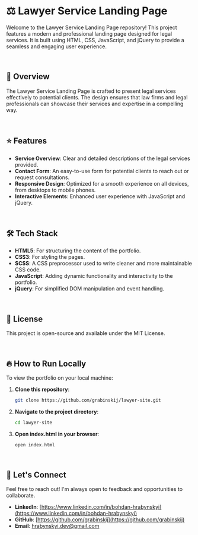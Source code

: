 # ⚖️ Lawyer Service Landing Page

Welcome to the Lawyer Service Landing Page repository! This project features a modern and professional landing page designed for legal services. It is built using HTML, CSS, JavaScript, and jQuery to provide a seamless and engaging user experience.

<br>

## 🌟 Overview

The Lawyer Service Landing Page is crafted to present legal services effectively to potential clients. The design ensures that law firms and legal professionals can showcase their services and expertise in a compelling way.

<br>

## ⭐ Features

- **Service Overview**: Clear and detailed descriptions of the legal services provided.
- **Contact Form**: An easy-to-use form for potential clients to reach out or request consultations.
- **Responsive Design**: Optimized for a smooth experience on all devices, from desktops to mobile phones.
- **Interactive Elements**: Enhanced user experience with JavaScript and jQuery.

<br>

## 🛠️ Tech Stack

- **HTML5**: For structuring the content of the portfolio.
- **CSS3**: For styling the pages.
- **SCSS**: A CSS preprocessor used to write cleaner and more maintainable CSS code.
- **JavaScript**: Adding dynamic functionality and interactivity to the portfolio.
- **jQuery**: For simplified DOM manipulation and event handling.

<br>

## 📝 License

This project is open-source and available under the MIT License.

<br>

## 🔥 How to Run Locally

To view the portfolio on your local machine:

1. **Clone this repository**:
   ```bash
   git clone https://github.com/grabinskij/lawyer-site.git

2. **Navigate to the project directory**:
   ```bash
   cd lawyer-site

3. **Open index.html in your browser**:
   ```bash
   open index.html

<br>

## 🤝 Let's Connect

Feel free to reach out! I'm always open to feedback and opportunities to collaborate.
- **LinkedIn**: [https://www.linkedin.com/in/bohdan-hrabynskyi](https://www.linkedin.com/in/bohdan-hrabynskyi)
- **GitHub**: [https://github.com/grabinskij](https://github.com/grabinskij)
- **Email**: [hrabynskyi.dev@gmail.com](mailto:hrabynskyi.dev@gmail.com)





